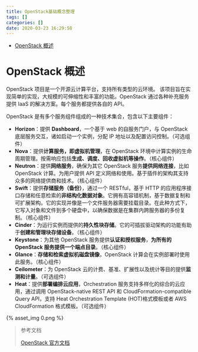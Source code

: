 ```yaml
---
title: OpenStack基础概念整理
tags: []
categories: []
date: 2020-03-23 16:29:58
---
```


- [OpenStack 概述](#openstack-概述)

<!--more-->

# OpenStack 概述

OpenStack 项目是一个开源云计算平台，支持所有类型的云环境。 该项目旨在实现简单的实现，大规模的可伸缩性和丰富的功能。OpenStack 通过各种补充服务提供 IaaS 的解决方案。每个服务都提供各自的 API。

OpenStack 是有多个服务组件组成的一种技术集合，包含以下主要组件：

- **Horizon**：提供 **Dashboard**，一个基于 web 的自服务门户，与 OpenStack 底层服务交互，诸如启动一个实例，分配 IP 地址以及配置访问控制。（可选组件）
- **Nova**：提供**计算服务，即虚拟机管理**，在 OpenStack 环境中计算实例的生命周期管理。按需响应包括**生成、调度、回收虚拟机等操作**。（核心组件）
- **Neutron**：提供**网络服务**，确保为其它 OpenStack 服务**提供网络连接**，比如 OpenStack 计算。为用户提供 API 定义网络和使用。基于插件的架构其支持众多的网络提供商和技术。（核心组件）
- **Swift**：提供**存储服务（备份）**，通过一个 RESTful，基于 HTTP 的应用程序接口存储和任意检索的**非结构化数据对象**。它拥有高容错机制，基于数据复制和可扩展架构。它的实现并像是一个文件服务器需要挂载目录。在此种方式下，它写入对象和文件到多个硬盘中，以确保数据是在集群内跨服务器的多份复制。（核心组件）
- **Cinder**：为运行实例而提供的**持久性块存储**。它的可插拔驱动架构的功能有助于**创建和管理块存储设备**。（核心组件）
- **Keystone**：为其他 OpenStack 服务提供**认证和授权服务**，**为所有的 OpenStack 服务提供一个端点目录**。（核心组件）
- **Glance**：**存储和检索虚拟机磁盘镜像**，OpenStack 计算会在实例部署时使用此服务。（核心组件）
- **Ceilometer**：为 OpenStack 云的计费、基准、扩展性以及统计等目的提供**监测和计量**。（可选组件）
- **Heat**：提供**部署编排云应用**，Orchestration 服务支持多样化的综合的云应用，通过调用 OpenStack-native REST API 和 CloudFormation-compatible Query API，支持 Heat Orchestration Template (HOT)格式模板或者 AWS CloudFormation 格式模板。（可选组件）

{% asset_img 0.png %}

> 参考文档
>
> [OpenStack 官方文档](https://docs.openstack.org/mitaka/zh_CN/install-guide-rdo/overview.html)
